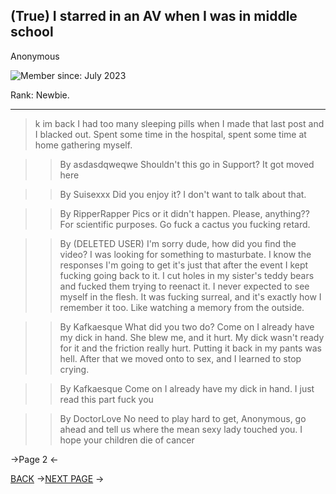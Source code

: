 ## (True) I starred in an AV when I was in middle school

Anonymous

![Member since: July 2023](https://files.catbox.moe/8hk3hb.jpg)

Rank: Newbie.

---

>k im back
>I had too many sleeping pills when I made that last post and I blacked out. Spent some time in the hospital, spent some time at home gathering myself. 

>>By asdasdqweqwe
>>Shouldn't this go in Support?
>It got moved here

>>By Suisexxx
>>Did you enjoy it?
>I don't want to talk about that.

>>By RipperRapper
>>Pics or it didn't happen. 
>>Please, anything??
>>For scientific purposes.
>Go fuck a cactus you fucking retard. 

>>By (DELETED USER)
>>I'm sorry dude, how did you find the video?
>I was looking for something to masturbate.
>I know the responses I'm going to get it's just that after the event I kept fucking going back to it. I cut holes in my sister's teddy bears and fucked them trying to reenact it. I never expected to see myself in the flesh.
>It was fucking surreal, and it's exactly how I remember it too. Like watching a memory from the outside.

>>By Kafkaesque
>>What did you two do? 
>>Come on I already have my dick in hand.
>She blew me, and it hurt. My dick wasn't ready for it and the friction really hurt. Putting it back in my pants was hell.
>After that we moved onto to sex, and I learned to stop crying.

>>By Kafkaesque
>>Come on I already have my dick in hand.
>I just read this part fuck you

>>By DoctorLove
>>No need to play hard to get, Anonymous, go ahead and tell us where the mean sexy lady touched you.
>I hope your children die of cancer

->Page 2 <-

[BACK](https://rentry.org/hc9x5) ->[NEXT PAGE](https://rentry.org/2opwk) ->